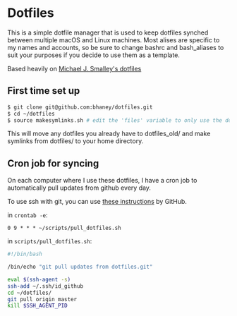 # Dotfiles

This is a simple dotfile manager that is used to keep dotfiles synched between multiple macOS and Linux machines. Most alises are specific to my names and accounts, so be sure to change bashrc and bash_aliases to suit your purposes if you decide to use them as a template.

Based heavily on [Michael J. Smalley's dotfiles](https://github.com/michaeljsmalley/dotfiles)

## First time set up

```bash
$ git clone git@github.com:bhaney/dotfiles.git
$ cd ~/dotfiles
$ source makesymlinks.sh # edit the 'files' variable to only use the dotfiles you want
```

This will move any dotfiles you already have to dotfiles_old/ and make symlinks from dotfiles/ to your home directory.

## Cron job for syncing
On each computer where I use these dotfiles, I have a cron job to automatically pull updates from github every day. 

To use ssh with git, you can use [these instructions](https://help.github.com/articles/connecting-to-github-with-ssh/) by GitHub.

in `crontab -e`:

```
0 9 * * * ~/scripts/pull_dotfiles.sh
```

in `scripts/pull_dotfiles.sh`:

```bash
#!/bin/bash

/bin/echo "git pull updates from dotfiles.git"

eval $(ssh-agent -s)
ssh-add ~/.ssh/id_github
cd ~/dotfiles/
git pull origin master
kill $SSH_AGENT_PID
```





